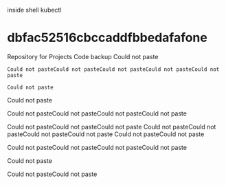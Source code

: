 inside shell kubectl

# dbfac52516cbccaddfbbedafafone

Repository for Projects Code backup
    Could not paste

    Could not pasteCould not pasteCould not pasteCould not pasteCould not paste

    Could not paste
Could not paste

Could not pasteCould not pasteCould not pasteCould not paste

Could not pasteCould not pasteCould not paste
Could not pasteCould not pasteCould not pasteCould not paste
Could not pasteCould not paste

Could not pasteCould not pasteCould not pasteCould not paste

Could not paste

Could not pasteCould not paste
